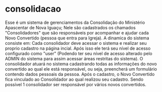 # consolidacao
Esse é um sistema de gerenciamentos da Consolidação do Ministério Apascentar de Nova Iguaçu;
Nele são cadastrados os chamados "Consolidadores" que são responsáveis por acompanhar e ajudar cada Novo Convertido (pessoa que entra para Igreja).
A dinamica do sistema consiste em: Cada consolidador deve acessar o sistema e realizar seu proprio cadastro na página incial.
Após isso ele terá seu nível de acesso configurado como "user" (Podendo ter seu nível de acesso alterado pelo ADMIN do sistema para assim acessar áreas restritas do sistema).
O consolidador atuará no sistema cadastrando todas as informações do novo convertido ao qual ele está responsável, ou seja, preencherá um formulário contendo dados pessoais da pessoa.
Após o cadastro, o Novo Convertido fica vinculado ao Consolidador ao qual realizou seu cadastro.
Sendo possível 1 consolidador ser responsável por vários novos convertidos.
